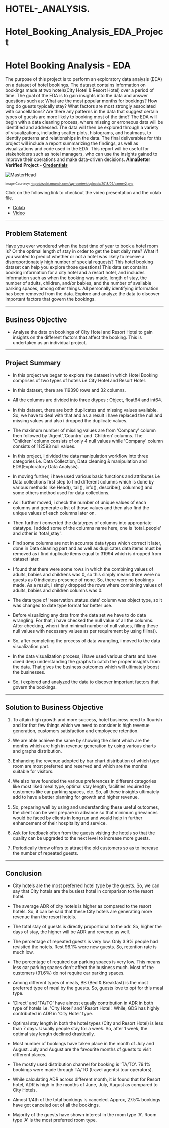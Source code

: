 # HOTEL-_ANALYSIS.
# Hotel_Booking_Analysis_EDA_Project
# Hotel Booking Analysis - EDA

The purpose of this project is to perform an exploratory data analysis (EDA) on a dataset of hotel bookings. The dataset contains information on bookings made at two hotels(City Hotel & Resort Hotel) over a period of time.
The goal of the EDA is to gain insights into the data and answer questions such as:
What are the most popular months for bookings? How long do guests typically stay? What factors are most strongly associated with cancellations? Are there any patterns in the data that suggest certain types of guests are more likely to booking most of the time? The EDA will begin with a data cleaning process, where missing or erroneous data will be identified and addressed. The data will then be explored through a variety of visualizations, including scatter plots, histograms, and heatmaps, to identify patterns and relationships in the data.
The final deliverables for this project will include a report summarizing the findings, as well as visualizations and code used in the EDA. This report will be useful for stakeholders such as hotel managers, who can use the insights gained to improve their operations and make data-driven decisions.
**AlmaBetter Verified Project** - [**Credentials**](https://certificates.almabetter.com/en/verify/87027885163818)

![MasterHead](https://ezdatamunch.com/wp-content/uploads/2018/02/banner2.png)

<font size="1">Image Courtesy: https://ezdatamunch.com/wp-content/uploads/2018/02/banner2.png</font>

Click on the following link to checkout the video presentation and the colab file.
- [Colab](https://colab.research.google.com/drive/1rmKgon2P4jbdDM3z-JOpxzFHxCpcvEYz?usp=sharing)
- [Video](https://drive.google.com/file/d/1GhPN8zVTQXL7G765z00dQz97eRawNRkA/view?usp=sharing)


---

## Problem Statement

Have you ever wondered when the best time of year to book a hotel room is? Or the optimal length of stay in order to get the best daily rate? What if you wanted to predict whether or not a hotel was likely to receive a disproportionately high number of special requests? This hotel booking dataset can help you explore those questions! This data set contains booking information for a city hotel and a resort hotel, and includes information such as when the booking was made, length of stay, the number of adults, children, and/or babies, and the number of available parking spaces, among other things. All personally identifying information has been removed from the data. Explore and analyze the data to discover important factors that govern the bookings.

---

## Business Objective

- Analyse the data on bookings of City Hotel and Resort Hotel to gain insights on the different factors that affect the booking. This is undertaken as an individual project.

---

## Project Summary

* In this project we began to explore the dataset in which Hotel Booking comprises of two types of hotels i.e City Hotel and Resort Hotel.

*   In this dataset, there are 119390 rows and 32 columns.

*   All the columns are divided into three dtypes : Object, float64 and int64.

*   In this dataset, there are both duplicates and missing values available. So, we have to deal with that and as a result i have replaced the null and missing values and also i dropped the duplicate values.

*   The maximum number of missing values are from 'Company' column then followed by 'Agent','Country' and 'Children' columns. The 'Children' column consists of only 4 null values while 'Company' column consists of 112593 null values.

*   In this project, i divided the data manipulation workflow into three categories i.e. Data Collection, Data cleaning & manipulation and EDA(Exploratory Data Analysis).

*   In moving further, i have used various basic functions and attributes i.e Data collections first step to find different columns which is done by various methods like Head(), tail(), info(), describe(), columns() and some others method used for data collections.

*   As i further moved, i check the number of unique values of each columns and generate a list of those values and then also find the unique values of each columns later on. 

*   Then further i converted the datatypes of columns into appropriate datatype. I added some of the columns name here, one is 'total_people' and other is 'total_stay'.

*   Find some columns are not in accurate data types which correct it later, done in Data cleaning part and as well as duplicates data items must be removed as i find duplicate items equal to 31994 which is dropped from dataset later.

*   I found that there were some rows in which the combining values of adults, babies and childrens was 0, so this simply means there were no guests as 0 indicates presence of none. So, there were no bookings made. As a result, i simply dropped the rows where combining values of adults, babies and children columns was 0.

*   The data type of 'reservation_status_date' column was object type, so it was changed to date type format for better use.

*   Before visualizing any data from the data set we have to do data wrangling. For that, i have checked the null value of all the columns. After checking, when i find minimal number of null values, filling these null values with necessary values as per requirement by using fillna().

*   So, after completing the process of data wrangling, i moved to the data visualization part.

*   In the data visualization process, i have used various charts and have dived deep understanding the graphs to catch the proper insights from the data. That gives the business outcomes which will ultimately boost the businesses.

*   So, i explored and analyzed the data to discover important factors that govern the bookings.

---

## Solution to Business Objective

1. To attain high growth and more success, hotel business need to flourish and for that few things which we need to consider is high revenue generation, customers satisfaction and employeee retention.

2. We are able achieve the same by showing the client which are the months which are high in revenue generation by using various charts and graphs distribution.

3. Enhancing the revenue adopted by bar chart distribution of which type room are most preferred and reserved and which are the months suitable for visitors.

4. We also have founded the various preferences in different categories like most liked meal type, optimal stay length, facilities required by customers like car parking spaces, etc. So, all these insights ultimately add to have a better planning for growth and higher revenue.

5. So, preparing well by using and understanding these useful outcomes, the client can be well prepare in advance so that minimum grievances would be faced by clients in long run and would help in further enhancement of their hospitality and service.

6. Ask for feedback often from the guests visiting the hotels so that the quality can be upgraded to the next level to increase more guests.

7. Periodically throw offers to attract the old customers so as to increase the number of repeated guests.

---

## Conclusion

*   City hotels are the most preferred hotel type by the guests. So, we can say that City hotels are the busiest hotel in comparison to the resort hotel.

*   The average ADR of city hotels is higher as compared to the resort hotels. So, it can be said that these City hotels are generating more revenue than the resort hotels.

*   The total stay of guests is directly proportional to the adr. So, higher the days of stay, the higher will be ADR and revenue as well.

*   The percentage of repeated guests is very low. Only 3.9% people had revisited the hotels. Rest 96.1% were new guests. So, retention rate is much low.

*   The percentage of required car parking spaces is very low. This means less car parking spaces don't affect the business much. Most of the customers (91.6%) do not require car parking spaces.

*   Among different types of meals, BB (Bed & Breakfast) is the most preferred type of meal by the guests. So, guests love to opt for this meal type.

*   'Direct' and 'TA/TO' have almost equally contribution in ADR in both type of hotels i.e. 'City Hotel' and 'Resort Hotel'. While, GDS has highly contributed in ADR in 'City Hotel' type.

*   Optimal stay length in both the hotel types (City and Resort Hotel) is less than 7 days. Usually people stay for a week. So, after 1 week, the optimal stay length declined drastically.

*   Most number of bookings have taken place in the month of July and August. July and August are the favourite months of guests to visit different places.

*   The mostly used distribution channel for booking is 'TA/TO'. 79.1% bookings were made through TA/TO (travel agents/ tour operators).

*   While calculating ADR across different month, it is found that for Resort hotel, ADR is high in the months of June, July, August as compared to City Hotels.

*   Almost 1/4th of the total bookings is canceled. Approx, 27.5% bookings have got canceled out of all the bookings.

*   Majority of the guests have shown interest in the room type 'A'. Room type 'A' is the most preferred room type.
